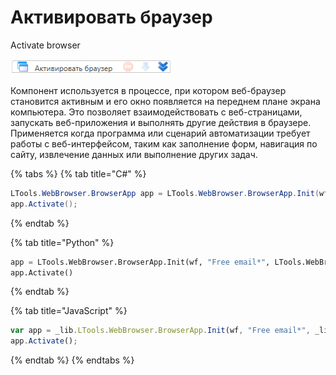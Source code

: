 # Активировать браузер

 Activate browser
 
![](<../../../.gitbook/assets/image (98).png>)

Компонент используется в процессе, при котором веб-браузер становится активным и его окно появляется на переднем плане экрана компьютера. Это позволяет взаимодействовать с веб-страницами, запускать веб-приложения и выполнять другие действия в браузере. Применяется когда программа или сценарий автоматизации требует работы с веб-интерфейсом, таким как заполнение форм, навигация по сайту, извлечение данных или выполнение других задач.

{% tabs %}
{% tab title="C#" %}
```csharp
LTools.WebBrowser.BrowserApp app = LTools.WebBrowser.BrowserApp.Init(wf, "Free email*", LTools.WebBrowser.Model.BrowserTypes_Short.IE);
app.Activate();
```
{% endtab %}

{% tab title="Python" %}
```python
app = LTools.WebBrowser.BrowserApp.Init(wf, "Free email*", LTools.WebBrowser.Model.BrowserTypes_Short.IE)
app.Activate()
```
{% endtab %}

{% tab title="JavaScript" %}
```javascript
var app = _lib.LTools.WebBrowser.BrowserApp.Init(wf, "Free email*", _lib.LTools.WebBrowser.Model.BrowserTypes_Short.IE);
app.Activate();
```
{% endtab %}
{% endtabs %}
